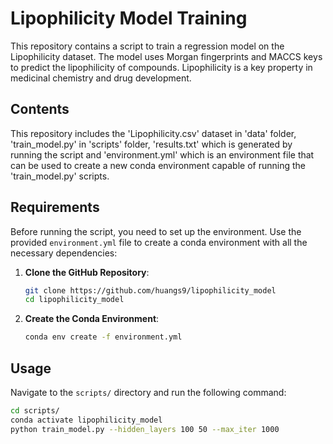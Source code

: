 # Lipophilicity Model Training

This repository contains a script to train a regression model on the Lipophilicity dataset. The model uses Morgan fingerprints and MACCS keys to predict the lipophilicity of compounds. Lipophilicity is a key property in medicinal chemistry and drug development.

## Contents

This repository includes the 'Lipophilicity.csv' dataset in 'data' folder, 'train_model.py' in 'scripts' folder, 'results.txt' which is generated by running the script and 'environment.yml' which is an environment file that can be used to create a new conda environment capable of running the 'train_model.py' scripts.

## Requirements

Before running the script, you need to set up the environment. Use the provided `environment.yml` file to create a conda environment with all the necessary dependencies:

1. **Clone the GitHub Repository**:
   ```bash
   git clone https://github.com/huangs9/lipophilicity_model
   cd lipophilicity_model

2. **Create the Conda Environment**:
   ```bash
   conda env create -f environment.yml

## Usage

Navigate to the `scripts/` directory and run the following command:

```bash
cd scripts/
conda activate lipophilicity_model
python train_model.py --hidden_layers 100 50 --max_iter 1000

